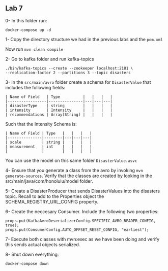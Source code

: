 ## Lab 7

0- In this folder run:

```
docker-compose up -d
```

1- Copy the directory structure we had in the previous labs and the `pom.xml`

Now run `mvn clean compile`

2- Go to kafka folder and run kafka-topics
```
./bin/kafka-topics --create --zookeeper localhost:2181 \
--replication-factor 2 --partitions 3 --topic disasters
```

3- In the `src/main/avro` folder create a schema for `DisasterValue` that includes the following fields:

```
| Name of Field   | Type          |   |   |   |
|-----------------|---------------|---|---|---|
| disasterType    | string        |   |   |   |
| intensity       | Intensity     |   |   |   |
| recommendations | Array[String] |   |   |   |
```

Such that the Intensity Schema is:

```
| Name of Field | Type   |   |   |   |
|---------------|--------|---|---|---|
| scale         | string |   |   |   |
| measurement   | int    |   |   |   |
|               |        |   |   |   |
```

You can use the model on this same folder `DisasterValue.asvc`

4- Ensure that you generate a class from the avro by invoking `mvn generate-sources`. Verify that the classes are created by looking in the src/main/java/com/honolulu/model folder.

5- Create a DisasterProducer that sends DisasterValues into the disasters topic. Recall to add to the Properties object the SCHEMA_REGISTRY_URL_CONFIG property.

6- Create the neccesary Consumer. Include the following two properties:

```
props.put(KafkaAvroDeserializerConfig.SPECIFIC_AVRO_READER_CONFIG, true);
props.put(ConsumerConfig.AUTO_OFFSET_RESET_CONFIG, "earliest");
```

7- Execute both classes with mvn:exec as we have been doing and verify this sends actual objects serialized.

8- Shut down everything:

```
docker-compose down
```

